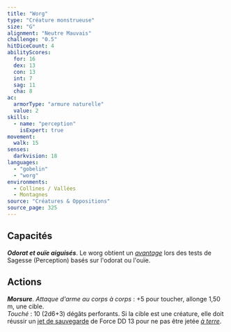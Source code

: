 ```yaml
---
title: "Worg"
type: "Créature monstrueuse"
size: "G"
alignment: "Neutre Mauvais"
challenge: "0.5"
hitDiceCount: 4
abilityScores:
  for: 16
  dex: 13
  con: 13
  int: 7
  sag: 11
  cha: 8
ac: 
  armorType: "armure naturelle"
  value: 2
skills: 
  - name: "perception"
    isExpert: true
movement: 
  walk: 15
senses: 
  darkvision: 18
languages: 
  - "gobelin"
  - "worg"
environments:
  - Collines / Vallées
  - Montagnes
source: "Créatures & Oppositions"
source_page: 325
---
```

## Capacités
_**Odorat et ouïe aiguisés**_. Le worg obtient un [_avantage_](/utiliser-les-caracteristiques/#avantage-et-desavantage) lors des tests de Sagesse (Perception) basés sur l'odorat ou l'ouïe.

## Actions
_**Morsure**_. _Attaque d'arme au corps à corps_ : +5 pour toucher, allonge 1,50 m, une cible.  
_Touché_ : 10 (2d6+3) dégâts perforants. Si la cible est une créature, elle doit réussir un [jet de sauvegarde](/utiliser-les-caracteristiques/#jets-de-sauvegarde) de Force DD 13 pour ne pas être jetée [_à terre_](/gerer-la-sante-du-personnage/#a-terre).
